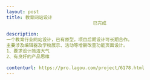 ```yaml
---                
layout: post       
title: 教育网站设计
                                已完成
           
description: 
一个教育行业网站设计，已有原型，项目后期设计可长期合作。
主要涉及编辑器及学校展示、活动等增删改查功能页面设计。
1、要求设计简洁大气
2、有良好的产品思维
     
contenturl: https://pro.lagou.com/project/6178.html      
---                 
```

